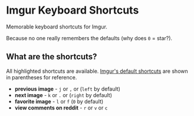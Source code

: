 # Imgur Keyboard Shortcuts

Memorable keyboard shortcuts for Imgur.

Because no one really remembers the defaults (why does `0` = star?).

## What are the shortcuts?

All highlighted shortcuts are available.  [Imgur's default shortcuts](http://imgur.com/IO1WONW) are shown in parentheses for reference.

- **previous image** - `j` or `,` or (`left` by default)
- **next image** - `k` or `.` or (`right` by default)
- **favorite image** - `l` or `f` (`0` by default)
- **view comments on reddit** - `r` or `v` or `c`
